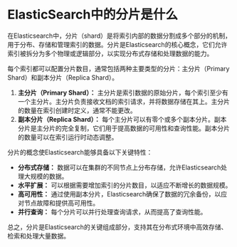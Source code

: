 # ElasticSearch中的分片是什么

在Elasticsearch中，分片（shard）是将索引内部的数据分割成多个部分的机制，用于分布、存储和管理索引的数据。分片是Elasticsearch的核心概念，它们允许索引被拆分为多个物理或逻辑部分，以实现分布式存储和处理数据的能力。

每个索引都可以配置分片数目，通常包括两种主要类型的分片：主分片（Primary Shard）和副本分片（Replica Shard）。

1. **主分片（Primary Shard）：** 主分片是索引数据的原始分片，每个索引至少有一个主分片。主分片负责接收文档的索引请求，并将数据存储在其上。主分片的数量在索引创建时定义，通常不能更改。
2. **副本分片（Replica Shard）：** 每个主分片可以有零个或多个副本分片。副本分片是主分片的完全复制，它们用于提高数据的可用性和查询性能。副本分片的数量可以在索引运行时动态调整。

分片的概念使Elasticsearch能够具备以下关键特性：

+ **分布式存储：** 数据可以在集群的不同节点上分布存储，允许Elasticsearch处理大规模的数据。
+ **水平扩展：** 可以根据需要增加索引的分片数目，以适应不断增长的数据规模。
+ **高可用性：** 通过使用副本分片，Elasticsearch确保了数据的冗余备份，以应对节点故障和提供高可用性。
+ **并行查询：** 每个分片可以并行处理查询请求，从而提高了查询性能。

总之，分片是Elasticsearch的关键组成部分，支持其在分布式环境中高效存储、检索和处理大量数据。
